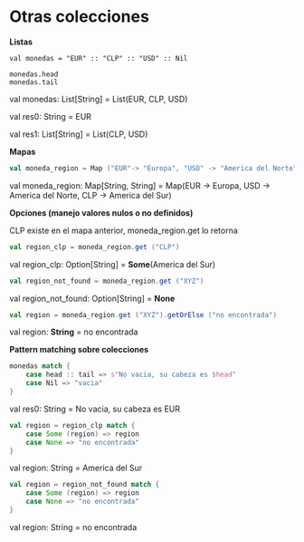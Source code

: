 # Otras colecciones



**Listas**

````
val monedas = "EUR" :: "CLP" :: "USD" :: Nil

monedas.head
monedas.tail
````

val monedas: List[String] = List(EUR, CLP, USD)

val res0: String = EUR

val res1: List[String] = List(CLP, USD)



**Mapas**

````scala
val moneda_region = Map ("EUR"-> "Europa", "USD" -> "America del Norte", "CLP" -> "America del Sur")
````

val moneda_region: Map[String, String] = Map(EUR -> Europa, USD -> America del Norte, CLP -> America del Sur)



**Opciones (manejo valores nulos o no definidos)**

CLP existe en el mapa anterior, moneda_region.get lo retorna

````scala
val region_clp = moneda_region.get ("CLP")
````

val region_clp: Option[String] = **Some**(America del Sur)

````scala
val region_not_found = moneda_region.get ("XYZ")
````

val region_not_found: Option[String] = **None**

````scala
val region = moneda_region.get ("XYZ").getOrElse ("no encontrada")
````

val region: **String** = no encontrada


**Pattern matching sobre colecciones**

````scala
monedas match {
    case head :: tail => s"No vacia, su cabeza es $head"
    case Nil => "vacia"
}
````
val res0: String = No vacia, su cabeza es EUR


````scala
val region = region_clp match {
    case Some (region) => region
    case None => "no encontrada"
}
````
val region: String = America del Sur

````scala
val region = region_not_found match {
    case Some (region) => region
    case None => "no encontrada"
}
````
val region: String = no encontrada


